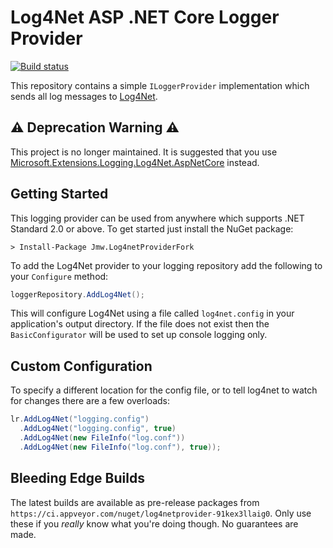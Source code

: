 # Log4Net ASP .NET Core Logger Provider

[![Build status](https://ci.appveyor.com/api/projects/status/qd1ofsdky7anj2nk?svg=true)](https://ci.appveyor.com/project/iwillspeak/log4netprovider)

This repository contains a simple `ILoggerProvider` implementation which sends all log messages to [Log4Net][log4net].

## ⚠️ Deprecation Warning ⚠️

This project is no longer maintained. It is suggested that you use [Microsoft.Extensions.Logging.Log4Net.AspNetCore](https://www.nuget.org/packages/Microsoft.Extensions.Logging.Log4Net.AspNetCore) instead.

## Getting Started

This logging provider can be used from anywhere which supports .NET Standard 2.0 or above. To get started just install the NuGet package:

    > Install-Package Jmw.Log4netProviderFork

To add the Log4Net provider to your logging repository add the following to your `Configure` method:

```c#
loggerRepository.AddLog4Net();
```

This will configure Log4Net using a file called `log4net.config` in your application's output directory. If the file does not exist then the `BasicConfigurator` will be used to set up console logging only.

## Custom Configuration

To specify a different location for the config file, or to tell log4net to watch for changes there are a few overloads:

```c#
lr.AddLog4Net("logging.config")
  .AddLog4Net("logging.config", true)
  .AddLog4Net(new FileInfo("log.conf"))
  .AddLog4Net(new FileInfo("log.conf"), true));
```

## Bleeding Edge Builds

The latest builds are available as pre-release packages from `https://ci.appveyor.com/nuget/log4netprovider-91kex3llaig0`. Only use these if you _really_ know what you're doing though. No guarantees are made.

 [log4net]: https://logging.apache.org/log4net/
